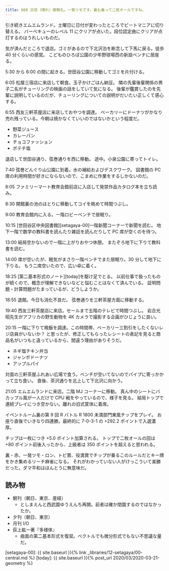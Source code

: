 ```yaml
---
title: 660 日目（晴れ）御無礼。一発ツモです。裏も乗って二枚オールですね。
---
```


引き続きエムエムランド。土曜日に日付が変わったところでビートマニアに切り替える。
バーベキューのレベル 11 にクリアが点いた。段位認定曲にクリアが点灯するのはうれしいものだ。

気が済んだところで退店。ゴミがあるので下北沢泊を断念して下馬に戻る。徒歩 40 分くらいの感覚。
こどものひろば公園の少年野球場西の新設ベンチに居座る。

5:30 から 6:00 の間に起きる。世田谷公園に移動してゴミを片付ける。

6:05 松屋三宿店に来店して朝食。玉子かけごはん納豆。
隣の先輩後輩関係の男子二名がチューリングの映画の話をしていて気になる。
後輩が鑑賞したのを先輩に説明しているのだが、チューリングについての説明がだいたい正しくて感心する。

6:55 西友三軒茶屋店に来店しておやつを調達。
ベーカリーにドーナツがかなり売れ残っている。今朝は焼かなくていいのではないかという程度だ。

* 野菜ジュース
* カレーパン
* チョコファッション
* ポテチ塩

退店して世田谷通り、弦巻通りを西に移動。
途中。小泉公園に寄ってトイレ。

7:40 弦巻どんぐり山公園に到着。水の補給およびデスクワーク。
図書館の PC 席の利用時間が好きにならないので、こまめに作業をするしかないのだ。

8:05 ファミリーマート教育会館前店に入店して発禁作品カタログ本を立ち読み。

8:30 開館裏の池のほとりに移動してコイを眺めて時間つぶし。

9:00 教育会館内に入る。一階ロビーベンチで居眠り。

10:15 [世田谷区中央図書館][setagaya-00]一階新聞コーナーで新聞を読む。
地下一階で数学の教科書を読んたり雑誌を読んだりして PC 席が空くのを待つ。

13:00 結局空かないので一階に上がりおやつ休憩。
またぞろ地下に下りて教科書を読む。

14:00 席が空いたが、眠気がまさり一階ベンチでまた居眠り。30 分して地下に下りる。
もう二席空いたので、広い卓に着く。

18:25 [第二基本形式のノート][today]を駆け足でとる。
以前仕事で扱ったものが続くので、概念が理解できないなどと悩むことはなくて済んでいる。
証明問題・計算問題がたまっているが、どうしようか。

18:55 退館。今日も消化不良だ。
弦巻通りを三軒茶屋方面に移動する。

19:40 西友三軒茶屋店に来店。セールまで五階のテレビで時間つぶし。
岩合光昭先生がアフリカの野生動物を 4K カメラで撮影する企画がひじょうに良い。

20:15 一階に下りて晩飯を調達。この時間帯、ベーカリー三割引をしたくないレジ店員がいないか？
と思ったが、修正してもらったレシートの表記を見ると商品名がいつもと違っているから、間違う理由がありそうだ。

* ネギ塩チキン弁当
* ジャンボドーナツ
* アップルパイ

対面の三軒茶屋ふれあい広場で食う。ベンチが空いてないのでパイプに寄っかかって立ち食い。
食後、茶沢通りを北上して下北沢に向かう。

21:05 エムエムランドに来店。二階 MJ コーナーに移動。
真ん中のシートにバカップル風が一人だけで CPU 戦をやっているので、様子を見る。
結局トップで連続プレイにつき空かない。離れの旧式筐体に着席。

イベントルーム裏の第 9 回 R バトル R 1800 未満部門東風チップをプレイ。
お座り直後でいきなり四連勝。最終的に 7-0-3-1 の +292.2 ポイントで入選濃厚。

チップは一枚につき +5.0 ポイント加算される。
トップで二枚オールの回は +80 ポイント前後入ったから、上級者は 350 ポイントを超えると思われる。

裏・赤、一発ツモ・ロン、トビ賞、役満賞でチップが乗るこのルールだとキー牌をかき集めるリーチ麻雀になる。
それがわかっていない人がけっこういて楽勝だった。ダマ平和はほんとうに無意味だ。

## 読み物

* 朝刊（朝日、東京、産経）
  * としまえんと西武園ゆうえんち再開。前者は確か閉園するのではなかったか。
* 夕刊（朝日、東京）
* 月刊 I/O
* 荻上紘一著『多様体』
  * 曲面の第二基本形式を復習。ベクトルでも微分形式でもない不思議な量だ。

[setagaya-00]: {{ site.baseurl }}{% link _libraries/12-setagaya/00-central.md %}
[today]: {{ site.baseurl }}{% post_url 2020/03/2020-03-21-geometry %}
